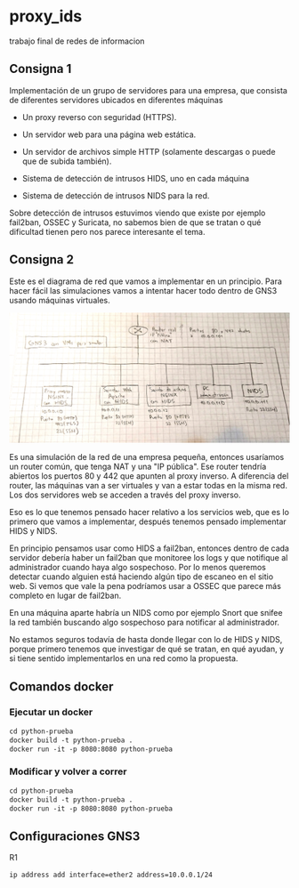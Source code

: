 # proxy_ids
trabajo final de redes de informacion

## Consigna 1

Implementación de un grupo de servidores para una empresa, que consista de
diferentes servidores ubicados en diferentes máquinas

- Un proxy reverso con seguridad (HTTPS).

- Un servidor web para una página web estática.

- Un servidor de archivos simple HTTP (solamente descargas o puede que de subida
  también).

- Sistema de detección de intrusos HIDS, uno en cada máquina

- Sistema de detección de intrusos NIDS para la red.

Sobre detección de intrusos estuvimos viendo que existe por ejemplo fail2ban,
OSSEC y Suricata, no sabemos bien de que se tratan o qué dificultad tienen pero
nos parece interesante el tema.

## Consigna 2

Este es el diagrama de red que vamos a implementar en un principio. Para hacer
fácil las simulaciones vamos a intentar hacer todo dentro de GNS3 usando
máquinas virtuales.

![Diagrama](./varios/diagrama.jpg)

Es una simulación de la red de una empresa pequeña, entonces usaríamos un router
común, que tenga NAT y una "IP pública". Ese router tendría abiertos los puertos
80 y 442 que apunten al proxy inverso. A diferencia del router, las máquinas van
a ser virtuales y van a estar todas en la misma red. Los dos servidores web se
acceden a través del proxy inverso.

Eso es lo que tenemos pensado hacer relativo a los servicios web, que es lo
primero que vamos a implementar, después tenemos pensado implementar HIDS y
NIDS.

En principio pensamos usar como HIDS a fail2ban, entonces dentro de cada
servidor debería haber un fail2ban que monitoree los logs y que notifique al
administrador cuando haya algo sospechoso. Por lo menos queremos detectar cuando
alguien está haciendo algún tipo de escaneo en el sitio web. Si vemos que vale
la pena podríamos usar a OSSEC que parece más completo en lugar de fail2ban.

En una máquina aparte habría un NIDS como por ejemplo Snort que snifee la red
también buscando algo sospechoso para notificar al administrador.

No estamos seguros todavía de hasta donde llegar con lo de HIDS y NIDS, porque
primero tenemos que investigar de qué se tratan, en qué ayudan, y si tiene
sentido implementarlos en una red como la propuesta.

## Comandos docker

### Ejecutar un docker

```
cd python-prueba
docker build -t python-prueba .
docker run -it -p 8080:8080 python-prueba
```

### Modificar y volver a correr

```
cd python-prueba
docker build -t python-prueba .
docker run -it -p 8080:8080 python-prueba
```

## Configuraciones GNS3

R1

```
ip address add interface=ether2 address=10.0.0.1/24
```
